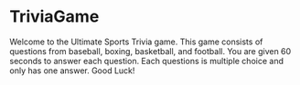 # TriviaGame
Welcome to the Ultimate Sports Trivia game. This game consists of questions from baseball, boxing, basketball, and football. 
You are given 60 seconds to answer each question.
Each questions is multiple choice and only has one answer. 
Good Luck!
